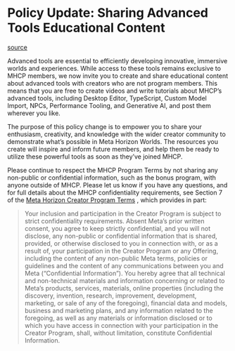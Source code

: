 # Policy Update: Sharing Advanced Tools Educational Content

[source](https://developers.meta.com/horizon-worlds/learn/documentation/mhcp-program/policy-and-legal/advanced-tools-content-policy)

Advanced tools are essential to efficiently developing innovative, immersive worlds and experiences. While access to these tools remains exclusive to MHCP members, we now invite you to create and share educational content about advanced tools with creators who are not program members. This means that you are free to create videos and write tutorials about MHCP’s advanced tools, including Desktop Editor, TypeScript, Custom Model Import, NPCs, Performance Tooling, and Generative AI, and post them wherever you like.

The purpose of this policy change is to empower you to share your enthusiasm, creativity, and knowledge with the wider creator community to demonstrate what’s possible in Meta Horizon Worlds. The resources you create will inspire and inform future members, and help them be ready to utilize these powerful tools as soon as they’ve joined MHCP.

Please continue to respect the MHCP Program Terms by not sharing any non-public or confidential information, such as the bonus program, with anyone outside of MHCP. Please let us know if you have any questions, and for full details about the MHCP confidentiality requirements, see Section 7 of the [Meta Horizon Creator Program Terms](/horizon-worlds/learn/documentation/mhcp-program/policy-and-legal/meta-horizon-creator-program-terms) , which provides in part:

> Your inclusion and participation in the Creator Program is subject to strict confidentiality requirements. Absent Meta’s prior written consent, you agree to keep strictly confidential, and you will not disclose, any non-public or confidential information that is shared, provided, or otherwise disclosed to you in connection with, or as a result of, your participation in the Creator Program or any Offering, including the content of any non-public Meta terms, policies or guidelines and the content of any communications between you and Meta (“Confidential Information”). You hereby agree that all technical and non-technical materials and information concerning or related to Meta’s products, services, materials, online properties (including the discovery, invention, research, improvement, development, marketing, or sale of any of the foregoing), financial data and models, business and marketing plans, and any information related to the foregoing, as well as any materials or information disclosed or to which you have access in connection with your participation in the Creator Program, shall, without limitation, constitute Confidential Information.

 

 

 

 

 

 

 

 

 

 

 

 

 

 

 

 

 

 

 

 

 

 

 

 

 

 

 

 

 

 

 

 

 

 

 

 

 

 

 

 

 

 

 

 

 

 